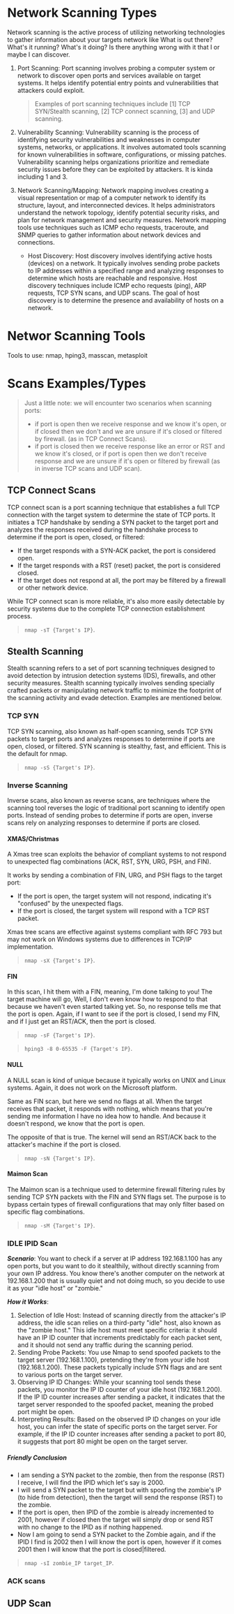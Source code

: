 # Network Scanning Types
Network scanning is the active process of utilizing networking technologies to gather information about your targets network like What is out there? What's it running? What's it doing? Is there anything wrong with it that I or maybe I can discover.

1. Port Scanning: Port scanning involves probing a computer system or network to discover open ports and services available on target systems. It helps identify potential entry points and vulnerabilities that attackers could exploit.
     > Examples of port scanning techniques include [1] TCP SYN/Stealth scanning, [2] TCP connect scanning, [3] and UDP scanning.

3. Vulnerability Scanning: Vulnerability scanning is the process of identifying security vulnerabilities and weaknesses in computer systems, networks, or applications. It involves automated tools scanning for known vulnerabilities in software, configurations, or missing patches. Vulnerability scanning helps organizations prioritize and remediate security issues before they can be exploited by attackers. It is kinda including 1 and 3.

4. Network Scanning/Mapping: Network mapping involves creating a visual representation or map of a computer network to identify its structure, layout, and interconnected devices. It helps administrators understand the network topology, identify potential security risks, and plan for network management and security measures. Network mapping tools use techniques such as ICMP echo requests, traceroute, and SNMP queries to gather information about network devices and connections.
   - Host Discovery: Host discovery involves identifying active hosts (devices) on a network. It typically involves sending probe packets to IP addresses within a specified range and analyzing responses to determine which hosts are reachable and responsive. Host discovery techniques include ICMP echo requests (ping), ARP requests, TCP SYN scans, and UDP scans. The goal of host discovery is to determine the presence and availability of hosts on a network.
  
# Networ Scanning Tools
Tools to use: nmap, hping3, masscan, metasploit

# Scans Examples/Types
> Just a little note: we will encounter two scenarios when scanning ports:
> - if port is open then we receive response and we know it's open, or if closed then we don't and we are unsure if it's closed or filtered by firewall. (as in TCP Connect Scans).
> - if port is closed then we receive response like an error or RST and we know it's closed, or if port is open then we don't receive response and we are unsure if it's open or filtered by firewall (as in inverse TCP scans and UDP scan).

## TCP Connect Scans
TCP connect scan is a port scanning technique that establishes a full TCP connection with the target system to determine the state of TCP ports. It initiates a TCP handshake by sending a SYN packet to the target port and analyzes the responses received during the handshake process to determine if the port is open, closed, or filtered:
- If the target responds with a SYN-ACK packet, the port is considered open.
- If the target responds with a RST (reset) packet, the port is considered closed.
- If the target does not respond at all, the port may be filtered by a firewall or other network device.

While TCP connect scan is more reliable, it's also more easily detectable by security systems due to the complete TCP connection establishment process.

> `nmap -sT {Target's IP}`.

## Stealth Scanning
Stealth scanning refers to a set of port scanning techniques designed to avoid detection by intrusion detection systems (IDS), firewalls, and other security measures. Stealth scanning typically involves sending specially crafted packets or manipulating network traffic to minimize the footprint of the scanning activity and evade detection. Examples are mentioned below.

### TCP SYN 
TCP SYN scanning, also known as half-open scanning, sends TCP SYN packets to target ports and analyzes responses to determine if ports are open, closed, or filtered. SYN scanning is stealthy, fast, and efficient. This is the default for nmap.

> `nmap -sS {Target's IP}`.

### Inverse Scanning
Inverse scans, also known as reverse scans, are techniques where the scanning tool reverses the logic of traditional port scanning to identify open ports. Instead of sending probes to determine if ports are open, inverse scans rely on analyzing responses to determine if ports are closed.

#### XMAS/Christmas
A Xmas tree scan exploits the behavior of compliant systems to not respond to unexpected flag combinations (ACK, RST, SYN, URG, PSH, and FIN).

It works by sending a combination of FIN, URG, and PSH flags to the target port:
- If the port is open, the target system will not respond, indicating it's "confused" by the unexpected flags.
- If the port is closed, the target system will respond with a TCP RST packet.

Xmas tree scans are effective against systems compliant with RFC 793 but may not work on Windows systems due to differences in TCP/IP implementation.

> `nmap -sX {Target's IP}`.

#### FIN
In this scan, I hit them with a FIN, meaning, I'm done talking to you! The target machine will go, Well, I don't even know how to respond to that because we haven't even started talking yet. So, no response tells me that the port is open. Again, if I want to see if the port is closed, I send my FIN, and if I just get an RST/ACK, then the port is closed.

> `nmap -sF {Target's IP}`.

> `hping3 -8 0-65535 -F {Target's IP}`.

#### NULL
A NULL scan is kind of unique because it typically works on UNIX and Linux systems. Again, it does not work on the Microsoft platform.

Same as FIN scan, but here we send no flags at all. When the target receives that packet, it responds with nothing, which means that you're sending me information I have no idea how to handle. And because it doesn't respond, we know that the port is open. 

The opposite of that is true. The kernel will send an RST/ACK back to the attacker's machine if the port is closed.

> `nmap -sN {Target's IP}`.

#### Maimon Scan
The Maimon scan is a technique used to determine firewall filtering rules by sending TCP SYN packets with the FIN and SYN flags set. The purpose is to bypass certain types of firewall configurations that may only filter based on specific flag combinations.

> `nmap -sM {Target's IP}`.

### IDLE IPID Scan
***Scenario***:
You want to check if a server at IP address 192.168.1.100 has any open ports, but you want to do it stealthily, without directly scanning from your own IP address. You know there's another computer on the network at 192.168.1.200 that is usually quiet and not doing much, so you decide to use it as your "idle host" or "zombie."

***How it Works***:
1. Selection of Idle Host: Instead of scanning directly from the attacker's IP address, the idle scan relies on a third-party "idle" host, also known as the "zombie host." This idle host must meet specific criteria: it should have an IP ID counter that increments predictably for each packet sent, and it should not send any traffic during the scanning period.
2. Sending Probe Packets: You use Nmap to send spoofed packets to the target server (192.168.1.100), pretending they're from your idle host (192.168.1.200). These packets typically include SYN flags and are sent to various ports on the target server.
3. Observing IP ID Changes: While your scanning tool sends these packets, you monitor the IP ID counter of your idle host (192.168.1.200). If the IP ID counter increases after sending a packet, it indicates that the target server responded to the spoofed packet, meaning the probed port might be open.
4. Interpreting Results: Based on the observed IP ID changes on your idle host, you can infer the state of specific ports on the target server. For example, if the IP ID counter increases after sending a packet to port 80, it suggests that port 80 might be open on the target server.

##### Friendly Conclusion
- I am sending a SYN packet to the zombie, then from the response (RST) I receive, I will find the IPID which let's say is 2000.
- I will send a SYN packet to the target but with spoofing the zombie's IP (to hide from detection), then the target will send the response (RST) to the zombie.
- If the port is open, then IPID of the zombie is already incremented to 2001, however if closed then the target will simply drop or send RST with no change to the IPID as if nothing happened.
- Now I am going to send a SYN packet to the Zombie again, and if the IPID I find is 2002 then I will know the port is open, however if it comes 2001 then I will know that the port is closed|filtered.

> `nmap -sI zombie_IP target_IP`.

### ACK scans

## UDP Scan

